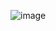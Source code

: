 ![image](https://github.com/karii-07/Sales-dashboard-PB1/assets/68306418/2cd8c5b5-7d40-4a06-ba49-1f9751974d37)
